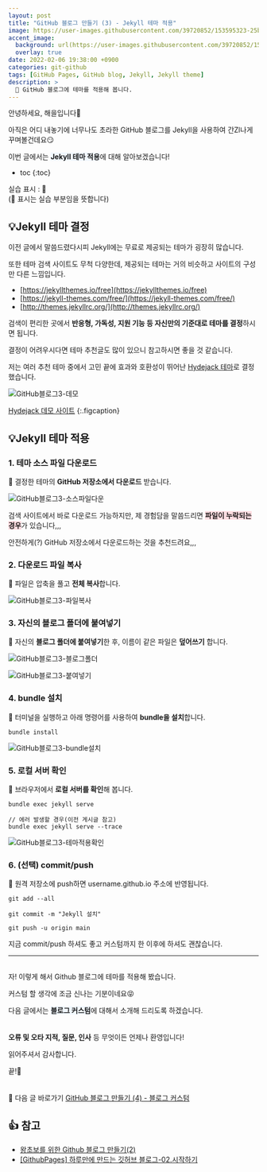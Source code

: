 ```yaml
---
layout: post
title: "GitHub 블로그 만들기 (3) - Jekyll 테마 적용"
image: https://user-images.githubusercontent.com/39720852/153595323-25bae3b4-5715-4911-b5cd-fa873dd99c4e.png
accent_image:
  background: url(https://user-images.githubusercontent.com/39720852/152405232-29b296d1-653c-4505-ad3c-07fd5a680d17.png) center/cover
  overlay: true
date: 2022-02-06 19:38:00 +0900
categories: git-github
tags: [GitHub Pages, GitHub blog, Jekyll, Jekyll theme]
description: >
  🎨 GitHub 블로그에 테마를 적용해 봅니다.
---
```


안녕하세요, 해을입니다🦖

아직은 어디 내놓기에 너무나도 초라한 GitHub 블로그를 Jekyll을 사용하여 간Zl나게 꾸며볼건데요😏

이번 글에서는 <span style="background-color:#f1f8ff">**Jekyll 테마 적용**</span>에 대해 알아보겠습니다!

* toc
{:toc}

실습 표시 : 🥨  
(🥨 표시는 실습 부분임을 뜻합니다)

## 💡Jekyll 테마 결정

이전 글에서 말씀드렸다시피 Jekyll에는 무료로 제공되는 테마가 굉장히 많습니다.

또한 테마 검색 사이트도 무척 다양한데, 제공되는 테마는 거의 비슷하고 사이트의 구성만 다른 느낌입니다.

* [https://jekyllthemes.io/free](https://jekyllthemes.io/free)
* [https://jekyll-themes.com/free/](https://jekyll-themes.com/free/)
* [http://themes.jekyllrc.org/](http://themes.jekyllrc.org/)

검색이 편리한 곳에서 **반응형, 가독성, 지원 기능 등 자신만의 기준대로 테마를 결정**하시면 됩니다.

결정이 어려우시다면 테마 추천글도 많이 있으니 참고하시면 좋을 것 같습니다.

저는 여러 추천 테마 중에서 고민 끝에 효과와 호환성이 뛰어난 [Hydejack 테마](https://github.com/hydecorp/hydejack)로 결정했습니다.

![GitHub블로그3-데모](https://user-images.githubusercontent.com/39720852/153604849-db3c4919-34b4-40b2-8ff1-1a73320fd72f.gif)

[Hydejack 데모 사이트](https://hydejack.com/)
{:.figcaption}

## 💡Jekyll 테마 적용

### 1. 테마 소스 파일 다운로드

🥨 결정한 테마의 **GitHub 저장소에서 다운로드** 받습니다.

![GitHub블로그3-소스파일다운](https://user-images.githubusercontent.com/39720852/153533421-c3975b9c-43a1-433e-8dcf-220447cbf714.png)

검색 사이트에서 바로 다운로드 가능하지만, 제 경험담을 말씀드리면 <span style="background-color:#ffdce0">**파일이 누락되는 경우**</span>가 있습니다,,,

안전하게(?) GitHub 저장소에서 다운로드하는 것을 추천드려요,,,

### 2. 다운로드 파일 복사

🥨 파일은 압축을 풀고 **전체 복사**합니다.

![GitHub블로그3-파일복사](https://user-images.githubusercontent.com/39720852/153534679-c443607e-8172-4769-b538-e7bafffb1bbb.png)

### 3. 자신의 블로그 폴더에 붙여넣기

🥨 자신의 **블로그 폴더에 붙여넣기**한 후, 이름이 같은 파일은 **덮어쓰기** 합니다.

![GitHub블로그3-블로그폴더](https://user-images.githubusercontent.com/39720852/153535154-95e324e4-4ed8-4c5f-8f83-96b7c3078aec.png)

![GitHub블로그3-붙여넣기](https://user-images.githubusercontent.com/39720852/153534786-074883cd-568f-4355-a164-717fc7c62df2.png)

### 4. bundle 설치

🥨 터미널을 실행하고 아래 명령어를 사용하여 **bundle을 설치**합니다.

```
bundle install
```

![GitHub블로그3-bundle설치](https://user-images.githubusercontent.com/39720852/153535629-ee79b12b-81fd-402e-bab0-73307e7e9a1a.png)

### 5. 로컬 서버 확인

🥨 브라우저에서 **로컬 서버를 확인**해 봅니다.

```
bundle exec jekyll serve

// 에러 발생할 경우(이전 게시글 참고)
bundle exec jekyll serve --trace
```

![GitHub블로그3-테마적용확인](https://user-images.githubusercontent.com/39720852/153536473-5d37c88e-996b-477a-a840-55ec656be3c0.gif)

### 6. (선택) commit/push

🥨 원격 저장소에 push하면 username.github.io 주소에 반영됩니다.

```
git add --all

git commit -m "Jekyll 설치"

git push -u origin main
```

지금 commit/push 하셔도 좋고 커스텀까지 한 이후에 하셔도 괜찮습니다.

---

<br/>
자! 이렇게 해서 Github 블로그에 테마를 적용해 봤습니다.

커스텀 할 생각에 조금 신나는 기분이네요😝

다음 글에서는 <span style="background-color:#f1f8ff">**블로그 커스텀**</span>에 대해서 소개해 드리도록 하겠습니다.
<br/><br/><br/>
**오류 및 오타 지적, 질문, 인사** 등 무엇이든 언제나 환영입니다!

읽어주셔서 감사합니다.

끝!🦕
<br/><br/><br/>
🔗 다음 글 바로가기 [GitHub 블로그 만들기 (4) - 블로그 커스텀](/blog/git-github/2022-02-07-github_blog(4))

## 👍 참고

* [왕초보를 위한 Github 블로그 만들기(2)](https://zeddios.tistory.com/1223?category=682196)
* [[GithubPages] 하루만에 만드는 깃허브 블로그-02.시작하기](https://khw11044.github.io/blog/githubpages/2020-12-26-making-blog-02/)